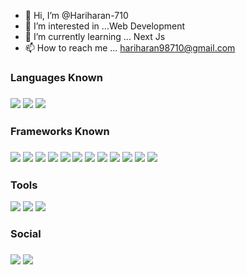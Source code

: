 - 👋 Hi, I’m @Hariharan-710
- 👀 I’m interested in ...Web Development
- 🌱 I’m currently learning ... Next Js
- 📫 How to reach me ... hariharan98710@gmail.com

<!---
Hariharan-710/Hariharan-710 is a ✨ special ✨ repository because its `README.md` (this file) appears on your GitHub profile.
You can click the Preview link to take a look at your changes.
--->
<h3>Languages Known<h3>

 <img src="https://img.shields.io/badge/HTML5-E34F26?style=for-the-badge&logo=html5&logoColor=white">  <img src="https://img.shields.io/badge/CSS3-1572B6?style=for-the-badge&logo=css3&logoColor=white">  <img src="https://img.shields.io/badge/JavaScript-F7DF1E?style=for-the-badge&logo=javascript&logoColor=black">
  
<h3>Frameworks Known <h3>
 
  <img src="https://img.shields.io/badge/React-20232A?style=for-the-badge&logo=react&logoColor=61DAFB">  <img src="https://img.shields.io/badge/Node.js-339933?style=for-the-badge&logo=nodedotjs&logoColor=white">  <img src="https://img.shields.io/badge/Tailwind_CSS-38B2AC?style=for-the-badge&logo=tailwind-css&logoColor=white">  <img src="https://img.shields.io/badge/Redux-593D88?style=for-the-badge&logo=redux&logoColor=white">  <img src="https://img.shields.io/badge/styled--components-DB7093?style=for-the-badge&logo=styled-components&logoColor=white">  <img src="https://img.shields.io/badge/npm-CB3837?style=for-the-badge&logo=npm&logoColor=white">  <img src="https://img.shields.io/badge/Sass-CC6699?style=for-the-badge&logo=sass&logoColor=white">  <img src="https://img.shields.io/badge/Material--UI-0081CB?style=for-the-badge&logo=material-ui&logoColor=white">  <img src="https://img.shields.io/badge/React_Router-CA4245?style=for-the-badge&logo=react-router&logoColor=white">  <img src="https://img.shields.io/badge/firebase-ffca28?style=for-the-badge&logo=firebase&logoColor=black">  <img src="https://img.shields.io/badge/Git-F05032?style=for-the-badge&logo=git&logoColor=white">  <img src="https://img.shields.io/badge/next.js-000000?style=for-the-badge&logo=nextdotjs&logoColor=white">
   
 
<h3>Tools </h3>
 
 <img src="https://img.shields.io/badge/Adobe%20Illustrator-FF9A00?style=for-the-badge&logo=adobe%20illustrator&logoColor=white">  <img src="https://img.shields.io/badge/Adobe%20Photoshop-31A8FF?style=for-the-badge&logo=Adobe%20Photoshop&logoColor=black">  <img src="https://img.shields.io/badge/Adobe%20InDesign-FF3366?style=for-the-badge&logo=Adobe%20InDesign&logoColor=white">
 
 
<h3>Social<h3>

<a href="https://www.linkedin.com/in/hariharan-710/" target="_blank"><img src="https://img.shields.io/badge/LinkedIn-0077B5?style=for-the-badge&logo=linkedin&logoColor=white"></a>  <a href="https://github.com/Hariharan-710" target="_blank"><img src="https://img.shields.io/badge/GitHub-100000?style=for-the-badge&logo=github&logoColor=white"></a>
